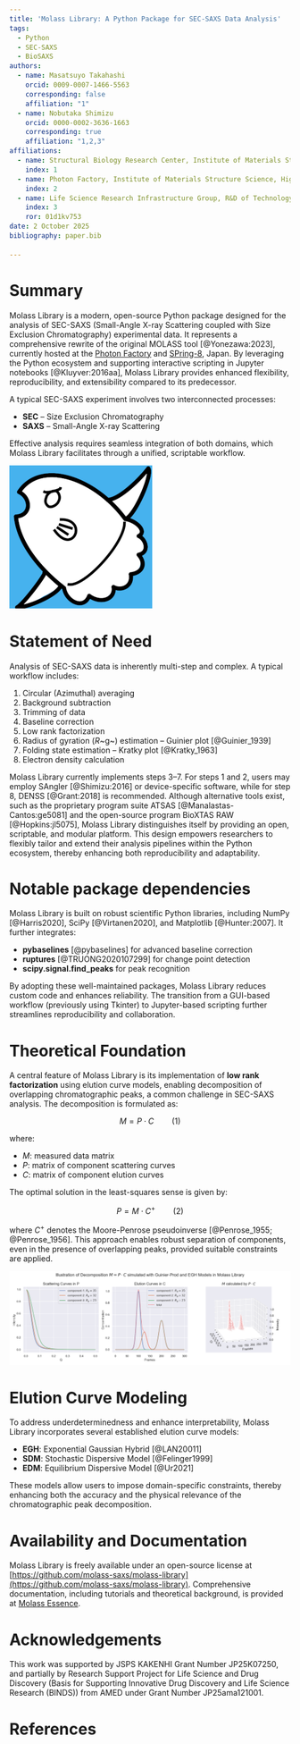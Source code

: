 ```yaml
---
title: 'Molass Library: A Python Package for SEC-SAXS Data Analysis'
tags:
  - Python
  - SEC-SAXS
  - BioSAXS
authors:
  - name: Masatsuyo Takahashi
    orcid: 0009-0007-1466-5563
    corresponding: false    
    affiliation: "1"
  - name: Nobutaka Shimizu
    orcid: 0000-0002-3636-1663
    corresponding: true
    affiliation: "1,2,3"
affiliations:
  - name: Structural Biology Research Center, Institute of Materials Structure Science, High Energy Accelerator Research Organization (KEK)
    index: 1
  - name: Photon Factory, Institute of Materials Structure Science, High Energy Accelerator Research Organization (KEK)
    index: 2
  - name: Life Science Research Infrastructure Group, R&D of Technology and Systems for Synchrotron Radiation Applications Division, RIKEN SPring-8 Center
    index: 3
    ror: 01d1kv753
date: 2 October 2025
bibliography: paper.bib

---
```


# Summary

Molass Library is a modern, open-source Python package designed for the analysis of SEC-SAXS (Small-Angle X-ray Scattering coupled with Size Exclusion Chromatography) experimental data. It represents a comprehensive rewrite of the original MOLASS tool [@Yonezawa:2023], currently hosted at the [Photon Factory](https://pfwww.kek.jp/saxs/MOLASS.html) and [SPring-8](https://www.riken.jp/en/research/labs/rsc/rd_ts_sra/life_sci_res_infrastruct/index.html), Japan. By leveraging the Python ecosystem and supporting interactive scripting in Jupyter notebooks [@Kluyver:2016aa], Molass Library provides enhanced flexibility, reproducibility, and extensibility compared to its predecessor.

A typical SEC-SAXS experiment involves two interconnected processes:

* **SEC** – Size Exclusion Chromatography
* **SAXS** – Small-Angle X-ray Scattering

Effective analysis requires seamless integration of both domains, which Molass Library facilitates through a unified, scriptable workflow.

![Logo of Molass Library designed by K. Yatabe](docs/_static/molass_256.png)

# Statement of Need

Analysis of SEC-SAXS data is inherently multi-step and complex. A typical workflow includes:

1. Circular (Azimuthal) averaging
2. Background subtraction
3. Trimming of data
4. Baseline correction
5. Low rank factorization
6. Radius of gyration (*R*~g~) estimation – Guinier plot [@Guinier_1939]
7. Folding state estimation – Kratky plot [@Kratky_1963]
8. Electron density calculation 

Molass Library currently implements steps 3–7. For steps 1 and 2, users may employ SAngler [@Shimizu:2016] or device-specific software, while for step 8, DENSS [@Grant:2018] is recommended. Although alternative tools exist, such as the proprietary program suite ATSAS [@Manalastas-Cantos:ge5081] and the open-source program BioXTAS RAW [@Hopkins:jl5075], Molass Library distinguishes itself by providing an open, scriptable, and modular platform. This design empowers researchers to flexibly tailor and extend their analysis pipelines within the Python ecosystem, thereby enhancing both reproducibility and adaptability.

# Notable package dependencies

Molass Library is built on robust scientific Python libraries, including NumPy [@Harris2020], SciPy [@Virtanen2020], and Matplotlib [@Hunter:2007]. It further integrates:

* **pybaselines** [@pybaselines] for advanced baseline correction
* **ruptures** [@TRUONG2020107299] for change point detection
* **scipy.signal.find_peaks** for peak recognition

By adopting these well-maintained packages, Molass Library reduces custom code and enhances reliability. The transition from a GUI-based workflow (previously using Tkinter) to Jupyter-based scripting further streamlines reproducibility and collaboration.

# Theoretical Foundation

A central feature of Molass Library is its implementation of **low rank factorization** using elution curve models, enabling decomposition of overlapping chromatographic peaks, a common challenge in SEC-SAXS analysis. The decomposition is formulated as:

$$ M = P \cdot C \qquad (1) $$

where:

* $M$: measured data matrix
* $P$: matrix of component scattering curves
* $C$: matrix of component elution curves

The optimal solution in the least-squares sense is given by:

$$ P = M \cdot C^{+} \qquad (2) $$

where $C^{+}$ denotes the Moore-Penrose pseudoinverse [@Penrose_1955; @Penrose_1956]. This approach enables robust separation of components, even in the presence of overlapping peaks, provided suitable constraints are applied.

![Illustration of decomposition using simulated data](docs/_static/simulated_data.png)

# Elution Curve Modeling

To address underdeterminedness and enhance interpretability, Molass Library incorporates several established elution curve models:

* **EGH**: Exponential Gaussian Hybrid [@LAN20011]
* **SDM**: Stochastic Dispersive Model [@Felinger1999]
* **EDM**: Equilibrium Dispersive Model [@Ur2021]

These models allow users to impose domain-specific constraints, thereby enhancing both the accuracy and the physical relevance of the chromatographic peak decomposition.

# Availability and Documentation

Molass Library is freely available under an open-source license at [https://github.com/molass-saxs/molass-library](https://github.com/molass-saxs/molass-library). Comprehensive documentation, including tutorials and theoretical background, is provided at [Molass Essence](https://molass-saxs.github.io/molass-essence/chapters/intro.html).

# Acknowledgements

This work was supported by JSPS KAKENHI Grant Number JP25K07250, and partially by Research Support Project for Life Science and Drug Discovery (Basis for Supporting Innovative Drug Discovery and Life Science Research (BINDS)) from AMED under Grant Number JP25ama121001.

# References

